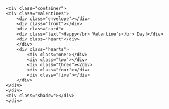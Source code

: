 <!DOCTYPE html>
<html lang="en">
<head>
    <meta charset="UTF-8">
    <meta name="viewport" content="width=device-width, initial-scale=1.0">
    <link rel="stylesheet" href="/Projects/valentine.css">
    <script src="https://ajax.googleapis.com/ajax/libs/jquery/3.4.1/jquery.min.js"></script>
    <script>
        $(document).ready(function () {
    $('.container').mouseenter(function () {
        $('.card').stop().animate({
            top: '-90px'
        }, 'slow');
    }).mouseleave(function () {
        $('.card').stop().animate({
            top: 0
        }, 'slow');
    });
});
    </script>
    <title></title>
</head>
<body>

    <div class="container">
    <div class="valentines">
        <div class="envelope"></div>
        <div class="front"></div>
        <div class="card">
        <div class="text">Happy</br> Valentine's</br> Day!</div>
        <div class="heart"</div>
        </div>
        <div class="hearts">
            <div class="one"></div>
            <div class="two"></div>
            <div class="three"></div>
            <div class="four"></div>
            <div class="five"></div>
        </div>
    </div>
    </div>
    <div class="shadow"></div>
    </div>
</body>
</html>
